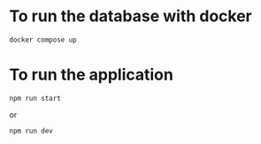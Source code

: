 # To run the database with docker

```
docker compose up
```

# To run the application

```
npm run start
```

or

```
npm run dev
```
